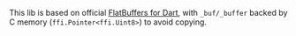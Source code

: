 This lib is based on official [FlatBuffers for Dart](https://github.com/google/flatbuffers), 
with `_buf/_buffer` backed by C memory (`ffi.Pointer<ffi.Uint8>`) to avoid copying.